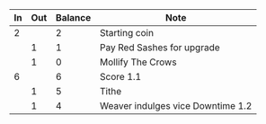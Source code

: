 
| In  | Out | Balance | Note                              |
| --- | --- | ------- | --------------------------------- |
| 2   |     | 2       | Starting coin                     |
|     | 1   | 1       | Pay Red Sashes for upgrade        |
|     | 1   | 0       | Mollify The Crows                 |
| 6   |     | 6       | Score 1.1                         |
|     | 1   | 5       | Tithe                             |
|     | 1   | 4       | Weaver indulges vice Downtime 1.2 |
